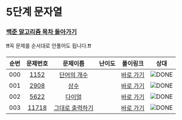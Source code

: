 # 5단계 문자열

### [백준 알고리즘 목차 돌아가기](../README.md)

❗️❗️꼭 문제를 순서대로 안풀어도 됩니다.❗️❗️

| 순번  |                                   문제번호                                    |                                    문제이름                                     |                                 난이도                                 |            풀이링크             | 상대  |
|:---:|:-------------------------------------------------------------------------:|:---------------------------------------------------------------------------:|:-------------------------------------------------------------------:|:---------------------------:|:---:|
| 000 |         <a href="https://www.acmicpc.net/problem/1152"> 1152</a>          |  <a href="https://www.acmicpc.net/problem/1152" target="_blank">단어의 개수</a>  | <img src ="https://static.solved.ac/tier_small/4.svg" width = "15"> | [바로 가기](./단어의개수/README.md)|![DONE](https://img.shields.io/badge/DONE-brightgreen)|
| 001 |  <a href="https://www.acmicpc.net/problem/2908" target="_blank">2908</a>  |    <a href="https://www.acmicpc.net/problem/2908" target="_blank">상수</a>    | <img src ="https://static.solved.ac/tier_small/4.svg" width = "15"> | [바로 가기](./상수/README.md)|![DONE](https://img.shields.io/badge/DONE-brightgreen)|
| 002 |  <a href="https://www.acmicpc.net/problem/5622" target="_blank">5622</a>  |   <a href="https://www.acmicpc.net/problem/5622" target="_blank">다이얼</a>    | <img src ="https://static.solved.ac/tier_small/4.svg" width = "15"> | [바로 가기](./다이얼/README.md)|![DONE](https://img.shields.io/badge/DONE-brightgreen)|
| 003 | <a href="https://www.acmicpc.net/problem/11718" target="_blank">11718</a> | <a href="https://www.acmicpc.net/problem/11718" target="_blank">그대로 출력하기</a> | <img src ="https://static.solved.ac/tier_small/3.svg" width = "15"> | [바로 가기](./그대로출력하기/README.md)|![DONE](https://img.shields.io/badge/DONE-brightgreen)|